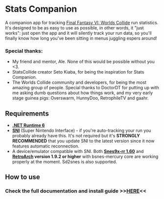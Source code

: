 # Stats Companion
A companion app for tracking [Final Fantasy VI: Worlds Collide](https://ff6worldscollide.com/) run statistics. It's designed to be as easy to use as possible, in other words, it "just works": just open the app and it will silently track your run data, so you'll finally know how long you've been sitting in menus juggling espers around!

### Special thanks:
- My friend and mentor, Ale. None of this would be possible without you <3.
- StatsCollide creator Seto Kiaba, for being the inspiration for Stats Companion.
- The Worlds Collide community and developers, for being the most amazing group of people. Special thanks to DoctorDT for putting up with me asking dumb questions about how things work, and my very early stage guinea pigs: Overswarm, HunnyDoo, RetrophileTV and gaahr.

## Requirements
- **[.NET Runtime 6](https://dotnet.microsoft.com/en-us/download/dotnet/6.0)**
- **[SNI](https://github.com/alttpo/sni)** (Super Nintendo Interface) - if you're auto-tracking your run you probably already have this. It's not required but it's **STRONGLY RECOMMENDED** that you update SNI to the latest version since it now features automatic reconnection.
- A device/emulator compatible with SNI. Both [**Snes9x-rr 1.60**](https://github.com/gocha/snes9x-rr/releases) and **[RetroArch](https://www.retroarch.com/) version 1.9.2 or higher** with bsnes-mercury core are working properly at the moment. Sd2snes is also supported.

## How to use

### Check the full documentation and install guide >>[HERE](https://docs.google.com/document/d/1tX17bvxRqExy8FTegSMwdR504BmfmW6nTkLwK18knd0/edit?usp=sharing)<<
